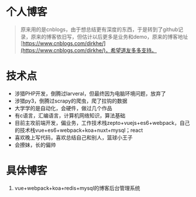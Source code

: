 # 个人博客
> 原来用的是cnblogs，由于想总结更有深度的东西，于是转到了github记录，原来的博客依旧写，但估计以后更多是业务和demo，原来的博客地址[https://www.cnblogs.com/dirkhe/](https://www.cnblogs.com/dirkhe/)，希望道友多多支持。
# 技术点
- 涉猎PHP开发，倒腾过larveral，但最终因为电脑环境问题，放弃了
- 涉猎py3，倒腾过scrapy的爬虫，爬了拉钩的数据
- 大学学的是自动化，会硬件，做过几个作品
- 有c语言，汇编语言，计算机网络知识，算法基础
- 目前主攻前端开发，偏业务，工作技术栈zepto+vuejs+es6+webpack，自己的技术栈vue+es6+webpack+koa+nuxt+mysql；react
- 喜欢晚上写代码，喜欢总结自己和别人，篮球小王子
- 会撩妹，长的偏帅
# 具体博客
1. vue+webpack+koa+redis+mysql的博客后台管理系统
